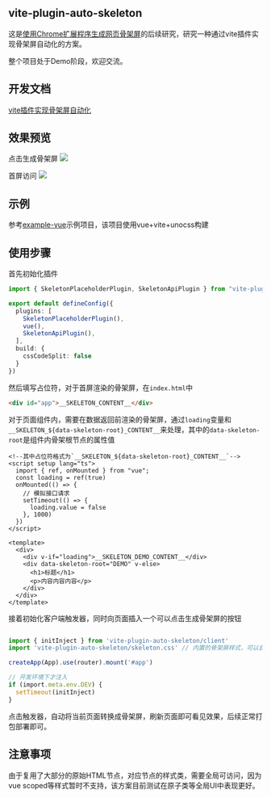 ## vite-plugin-auto-skeleton

这是[使用Chrome扩展程序生成网页骨架屏](https://www.shymean.com/article/使用Chrome扩展程序生成网页骨架屏)的后续研究，研究一种通过vite插件实现骨架屏自动化的方案。

整个项目处于Demo阶段，欢迎交流。

## 开发文档

[vite插件实现骨架屏自动化](https://www.shymean.com/article/vite插件实现骨架屏自动化)

## 效果预览

点击生成骨架屏
![](https://img.shymean.com/oPic/%E7%94%9F%E6%88%90.gif)

首屏访问
![](https://img.shymean.com/oPic/%E9%A6%96%E5%B1%8F%E6%B8%B2%E6%9F%93.gif)

## 示例

参考[example-vue](https://github.com/tangxiangmin/vite-plugin-auto-skeleton/tree/master/example-vue)示例项目，该项目使用vue+vite+unocss构建

## 使用步骤

首先初始化插件

```ts
import { SkeletonPlaceholderPlugin, SkeletonApiPlugin } from "vite-plugin-auto-skeleton/vite"

export default defineConfig({
  plugins: [
    SkeletonPlaceholderPlugin(),
    vue(),
    SkeletonApiPlugin(),
  ],
  build: {
    cssCodeSplit: false
  }
})
```

然后填写占位符，对于首屏渲染的骨架屏，在`index.html`中

```html
<div id="app">__SKELETON_CONTENT__</div>
```

对于页面组件内，需要在数据返回前渲染的骨架屏，通过`loading`变量和`__SKELETON_${data-skeleton-root}_CONTENT__`来处理，其中的`data-skeleton-root`是组件内骨架根节点的属性值

```vue
<!--其中占位符格式为`__SKELETON_${data-skeleton-root}_CONTENT__`-->
<script setup lang="ts">
  import { ref, onMounted } from "vue";
  const loading = ref(true)
  onMounted(() => {
    // 模拟接口请求
    setTimeout(() => {
      loading.value = false
    }, 1000)
  })
</script>

<template>
  <div>
    <div v-if="loading">__SKELETON_DEMO_CONTENT__</div>
    <div data-skeleton-root="DEMO" v-else>
      <h1>标题</h1>
      <p>内容内容内容</p>
    </div>
  </div>
</template>
```

接着初始化客户端触发器，同时向页面插入一个可以点击生成骨架屏的按钮

```ts

import { initInject } from 'vite-plugin-auto-skeleton/client'
import 'vite-plugin-auto-skeleton/skeleton.css' // 内置的骨架屏样式，可以自己重写

createApp(App).use(router).mount('#app')

// 开发环境下才注入
if (import.meta.env.DEV) {
  setTimeout(initInject)
}
```

点击触发器，自动将当前页面转换成骨架屏，刷新页面即可看见效果，后续正常打包部署即可。

## 注意事项

由于复用了大部分的原始HTML节点，对应节点的样式类，需要全局可访问，因为vue scoped等样式暂时不支持，该方案目前测试在原子类等全局UI中表现更好。


